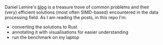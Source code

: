 Daniel Lemire's [blog](https://lemire.me/blog/) is a treasure trove of common problems and their (very) efficient solutions (most often SIMD-based) encountered in the data processing field. 
As I am reading the posts, in this repo I'm: 

* converting the solutions to Rust
* annotating it with visualisations for easier understanding
* run the benchmark on my laptop 

